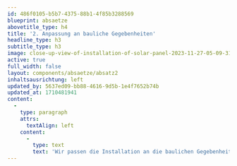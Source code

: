 ```yaml
---
id: 486f0105-b5b7-4375-88b1-4f85b3288569
blueprint: absaetze
abovetitle_type: h4
title: '2. Anpassung an bauliche Gegebenheiten'
headline_type: h3
subtitle_type: h3
image: close-up-view-of-installation-of-solar-panel-2023-11-27-05-09-31-utc.jpg
active: true
full_width: false
layout: components/absaetze/absatz2
inhaltsausrichtung: left
updated_by: 5637ed09-bb88-4616-9d5b-1e4f7652b74b
updated_at: 1710481941
content:
  -
    type: paragraph
    attrs:
      textAlign: left
    content:
      -
        type: text
        text: 'Wir passen die Installation an die baulichen Gegebenheiten Ihres Balkons an. Dabei berücksichtigen wir nicht nur ästhetische Aspekte, sondern auch Sicherheitsstandards, um eine harmonische Integration der Anlage in Ihre Wohnsituation zu gewährleisten.'
---
```

